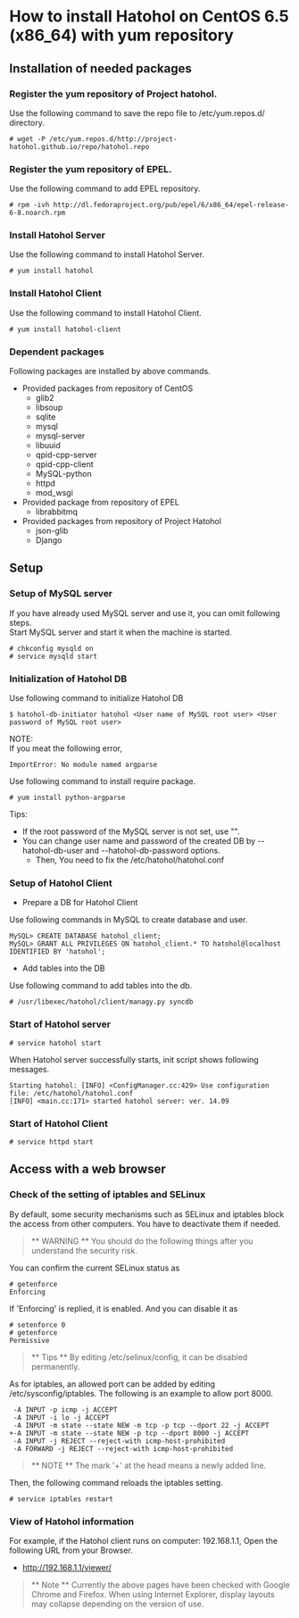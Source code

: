 How to install Hatohol on CentOS 6.5 (x86_64) with yum repository
=================================================================

Installation of needed packages
-------------------------------
### Register the yum repository of Project hatohol.
Use the following command to save the repo file to /etc/yum.repos.d/ directory.

    # wget -P /etc/yum.repos.d/http://project-hatohol.github.io/repo/hatohol.repo

### Register the yum repository of EPEL.
Use the following command to add EPEL repository.

    # rpm -ivh http://dl.fedoraproject.org/pub/epel/6/x86_64/epel-release-6-8.noarch.rpm

### Install Hatohol Server
Use the following command to install Hatohol Server.

    # yum install hatohol

### Install Hatohol Client
Use the following command to install Hatohol Client.

    # yum install hatohol-client

### Dependent packages
Following packages are installed by above commands.

- Provided packages from repository of CentOS 
    - glib2
    - libsoup
    - sqlite
    - mysql
    - mysql-server
    - libuuid
    - qpid-cpp-server
    - qpid-cpp-client
    - MySQL-python
    - httpd
    - mod_wsgi
- Provided package from repository of EPEL
    - librabbitmq
- Provided packages from repository of Project Hatohol
    - json-glib
    - Django

Setup
-----
### Setup of MySQL server
If you have already used MySQL server and use it, you can omit following steps.  
Start MySQL server and start it when the machine is started.

    # chkconfig mysqld on
    # service mysqld start

### Initialization of Hatohol DB
Use following command to initialize Hatohol DB

    $ hatohol-db-initiator hatohol <User name of MySQL root user> <User password of MySQL root user>

NOTE:  
If you meat the following error,

    ImportError: No module named argparse

Use following command to install require package.

    # yum install python-argparse

Tips:

- If the root password of the MySQL server is not set, use "".
- You can change user name and password of the created DB by --hatohol-db-user and --hatohol-db-password options.
    - Then, You need to fix the /etc/hatohol/hatohol.conf

### Setup of Hatohol Client
- Prepare a DB for Hatohol Client

Use following commands in MySQL to create database and user.

    MySQL> CREATE DATABASE hatohol_client;
    MySQL> GRANT ALL PRIVILEGES ON hatohol_client.* TO hatohol@localhost IDENTIFIED BY 'hatohol';

- Add tables into the DB

Use following command to add tables into the db.

    # /usr/libexec/hatohol/client/managy.py syncdb

### Start of Hatohol server

    # service hatohol start

When Hatohol server successfully starts, init script shows following messages.

    Starting hatohol: [INFO] <ConfigManager.cc:429> Use configuration file: /etc/hatohol/hatohol.conf
    [INFO] <main.cc:171> started hatohol server: ver. 14.09

### Start of Hatohol Client

    # service httpd start

Access with a web browser
------------------------
### Check of the setting of iptables and SELinux
By default, some security mechanisms such as SELinux and iptables block the access from other computers.
You have to deactivate them if needed.
> ** WARNING **
> You should do the following things after you understand the security risk.

You can confirm the current SELinux status as

    # getenforce
    Enforcing

If 'Enforcing' is replied, it is enabled. And you can disable it as

    # setenforce 0
    # getenforce
    Permissive

> ** Tips **
> By editing /etc/selinux/config, it can be disabled permanently.

As for iptables, an allowed port can be added by editing /etc/sysconfig/iptables.
The following is an example to allow port 8000.

     -A INPUT -p icmp -j ACCEPT
     -A INPUT -i lo -j ACCEPT
     -A INPUT -m state --state NEW -m tcp -p tcp --dport 22 -j ACCEPT
    +-A INPUT -m state --state NEW -p tcp --dport 8000 -j ACCEPT
     -A INPUT -j REJECT --reject-with icmp-host-prohibited
     -A FORWARD -j REJECT --reject-with icmp-host-prohibited

> ** NOTE ** The mark '+' at the head means a newly added line.

Then, the following command reloads the iptables setting.

    # service iptables restart

### View of Hatohol information
For example, if the Hatohol client runs on computer: 192.168.1.1,
Open the following URL from your Browser.

- http://192.168.1.1/viewer/

> ** Note **
> Currently the above pages have been checked with Google Chrome and Firefox.
> When using Internet Explorer, display layouts may collapse depending on the version of use.
